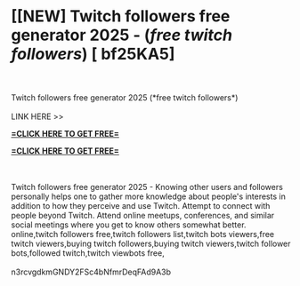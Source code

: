 # [[NEW] Twitch followers free generator 2025 - (*free twitch followers*) [ bf25KA5]
<br>
<br>Twitch followers free generator 2025 (*free twitch followers*)
<br>
<br>LINK HERE >> 

**[=CLICK HERE TO GET FREE=](https://www.google.com/url?q=https%3A%2F%2Fappbitly.com%2FzePsi)**


**[=CLICK HERE TO GET FREE=](https://www.google.com/url?q=https%3A%2F%2Fappbitly.com%2FzePsi)**


<br>
<br>Twitch followers free generator 2025 - Knowing other users and followers personally helps one to gather more knowledge about people's interests in addition to how they perceive and use Twitch.  Attempt to connect with people beyond Twitch.  Attend online meetups, conferences, and similar social meetings where you get to know others somewhat better.  online,twitch followers free,twitch followers list,twitch bots viewers,free twitch viewers,buying twitch followers,buying twitch viewers,twitch follower bots,followed twitch,twitch viewbots free,
<br>
<br>n3rcvgdkmGNDY2FSc4bNfmrDeqFAd9A3b
<br>
